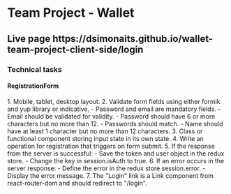 <h1>Team Project - Wallet</h1>

<h2>Live page  https://dsimonaits.github.io/wallet-team-project-client-side/login</h2>

<h3>Technical tasks</h3>

<h4>RegistrationForm</h4>
1. Mobile, tablet, desktop layout.
2. Validate form fields using either formik and yup library or indicative.
   - Password and email are mandatory fields.
   - Email should be validated for validity.
   - Password should have 6 or more characters but no more than 12.
   - Passwords should match.
   - Name should have at least 1 character but no more than 12 characters.
3. Class or functional component storing input state in its own state.
4. Write an operation for registration that triggers on form submit.
5. If the response from the server is successful:
   - Save the token and user object in the redux store.
   - Change the key in session.isAuth to true.
6. If an error occurs in the server response:
   - Define the error in the redux store session.error.
   - Display the error message.
7. The "Login" link is a Link component from react-router-dom and should redirect to "/login".
